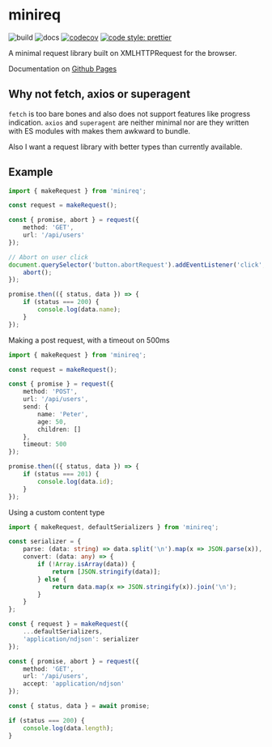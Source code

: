 # minireq

![build](https://github.com/jvanbruegge/minireq/workflows/Continous%20Integration/badge.svg) ![docs](https://github.com/jvanbruegge/minireq/workflows/Documentation/badge.svg) [![codecov](https://codecov.io/gh/jvanbruegge/minireq/branch/master/graph/badge.svg)](https://codecov.io/gh/jvanbruegge/minireq) [![code style: prettier](https://img.shields.io/badge/code_style-prettier-ff69b4.svg)](https://github.com/prettier/prettier)

A minimal request library built on XMLHTTPRequest for the browser.

Documentation on [Github Pages](https://jvanbruegge.github.io/minireq/)

## Why not fetch, axios or superagent

`fetch` is too bare bones and also does not support features like progress indication. `axios` and `superagent` are neither minimal nor are they written with ES modules with makes them awkward to bundle.

Also I want a request library with better types than currently available.

## Example

```ts
import { makeRequest } from 'minireq';

const request = makeRequest();

const { promise, abort } = request({
    method: 'GET',
    url: '/api/users'
});

// Abort on user click
document.querySelector('button.abortRequest').addEventListener('click', () => {
    abort();
});

promise.then(({ status, data }) => {
    if (status === 200) {
        console.log(data.name);
    }
});
```

Making a post request, with a timeout on 500ms

```ts
import { makeRequest } from 'minireq';

const request = makeRequest();

const { promise } = request({
    method: 'POST',
    url: '/api/users',
    send: {
        name: 'Peter',
        age: 50,
        children: []
    },
    timeout: 500
});

promise.then(({ status, data }) => {
    if (status === 201) {
        console.log(data.id);
    }
});
```

Using a custom content type

```ts
import { makeRequest, defaultSerializers } from 'minireq';

const serializer = {
    parse: (data: string) => data.split('\n').map(x => JSON.parse(x)),
    convert: (data: any) => {
        if (!Array.isArray(data)) {
            return [JSON.stringify(data)];
        } else {
            return data.map(x => JSON.stringify(x)).join('\n');
        }
    }
};

const { request } = makeRequest({
    ...defaultSerializers,
    'application/ndjson': serializer
});

const { promise, abort } = request({
    method: 'GET',
    url: '/api/users',
    accept: 'application/ndjson'
});

const { status, data } = await promise;

if (status === 200) {
    console.log(data.length);
}
```
